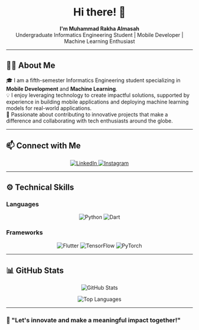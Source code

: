 <h1 align="center">Hi there! 👋</h1>
<p align="center">
  <b>I'm Muhammad Rakha Almasah</b><br>
  Undergraduate Informatics Engineering Student | Mobile Developer | Machine Learning Enthusiast
</p>

---

## 👨‍💻 About Me
🎓 I am a fifth-semester Informatics Engineering student specializing in **Mobile Development** and **Machine Learning**.  
💡 I enjoy leveraging technology to create impactful solutions, supported by experience in building mobile applications and deploying machine learning models for real-world applications.  
🌟 Passionate about contributing to innovative projects that make a difference and collaborating with tech enthusiasts around the globe.

---

## 📫 Connect with Me
<p align="center">
  <a href="https://www.linkedin.com/in/muhrakhaal" target="_blank">
    <img src="https://img.shields.io/badge/LinkedIn-0077B5?logo=linkedin&logoColor=white&style=for-the-badge" alt="LinkedIn">
  </a>
  <a href="https://www.instagram.com/m.rakha.al" target="_blank">
    <img src="https://img.shields.io/badge/Instagram-E4405F?logo=instagram&logoColor=white&style=for-the-badge" alt="Instagram">
  </a>
</p>

---

## ⚙️ Technical Skills

### Languages  
<p align="center">
  <img src="https://img.shields.io/badge/-Python-3776AB?logo=python&logoColor=white&style=for-the-badge" alt="Python">
  <img src="https://img.shields.io/badge/-Dart-0175C2?logo=dart&logoColor=white&style=for-the-badge" alt="Dart">
</p>

### Frameworks  
<p align="center">
  <img src="https://img.shields.io/badge/-Flutter-02569B?logo=flutter&logoColor=white&style=for-the-badge" alt="Flutter">
  <img src="https://img.shields.io/badge/-TensorFlow-FF6F00?logo=tensorflow&logoColor=white&style=for-the-badge" alt="TensorFlow">
  <img src="https://img.shields.io/badge/-PyTorch-EE4C2C?logo=pytorch&logoColor=white&style=for-the-badge" alt="PyTorch">
</p>

---

## 📊 GitHub Stats
<p align="center">
  <img src="https://github-readme-stats.vercel.app/api?username=muhrakhaal&show_icons=true&count_private=true&theme=radical" alt="GitHub Stats">
</p>
<p align="center">
  <img src="https://github-readme-stats.vercel.app/api/top-langs/?username=muhrakhaal&layout=compact&theme=radical" alt="Top Languages">
</p>

---

### 🌟 "Let's innovate and make a meaningful impact together!"
